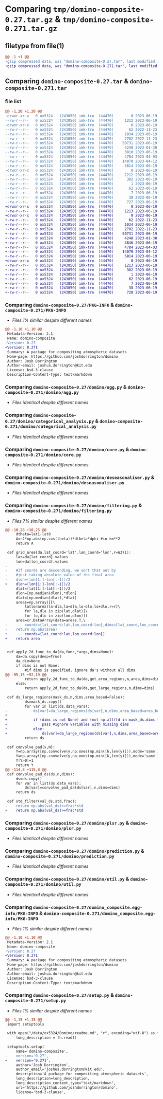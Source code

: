 # Comparing `tmp/domino-composite-0.27.tar.gz` & `tmp/domino-composite-0.271.tar.gz`

## filetype from file(1)

```diff
@@ -1 +1 @@
-gzip compressed data, was "domino-composite-0.27.tar", last modified: Mon Jun 19 15:39:14 2023, max compression
+gzip compressed data, was "domino-composite-0.271.tar", last modified: Mon Jun 19 15:46:24 2023, max compression
```

## Comparing `domino-composite-0.27.tar` & `domino-composite-0.271.tar`

### file list

```diff
@@ -1,20 +1,20 @@
-drwxr-xr-x   0 ox5324   (243050) imk-tro  (44470)        0 2023-06-19 15:39:14.273861 domino-composite-0.27/
--rw-r--r--   0 ox5324   (243050) imk-tro  (44470)     1212 2023-06-19 15:39:14.273861 domino-composite-0.27/PKG-INFO
-drwxr-xr-x   0 ox5324   (243050) imk-tro  (44470)        0 2023-06-19 15:39:14.273861 domino-composite-0.27/domino/
--rw-r--r--   0 ox5324   (243050) imk-tro  (44470)       62 2022-11-23 14:01:08.000000 domino-composite-0.27/domino/__init__.py
--rw-r--r--   0 ox5324   (243050) imk-tro  (44470)     1034 2023-06-19 15:18:52.000000 domino-composite-0.27/domino/agg.py
--rw-r--r--   0 ox5324   (243050) imk-tro  (44470)     2702 2022-11-23 14:10:17.000000 domino-composite-0.27/domino/categorical_analysis.py
--rw-r--r--   0 ox5324   (243050) imk-tro  (44470)    50731 2023-06-19 15:18:52.000000 domino-composite-0.27/domino/core.py
--rw-r--r--   0 ox5324   (243050) imk-tro  (44470)     4248 2023-01-30 10:05:05.000000 domino-composite-0.27/domino/deseasonaliser.py
--rw-r--r--   0 ox5324   (243050) imk-tro  (44470)     3810 2023-06-19 15:18:52.000000 domino-composite-0.27/domino/filtering.py
--rw-r--r--   0 ox5324   (243050) imk-tro  (44470)     4784 2023-04-03 16:12:11.000000 domino-composite-0.27/domino/plsr.py
--rw-r--r--   0 ox5324   (243050) imk-tro  (44470)    14070 2023-04-12 16:04:19.000000 domino-composite-0.27/domino/prediction.py
--rw-r--r--   0 ox5324   (243050) imk-tro  (44470)     5814 2023-06-19 15:18:52.000000 domino-composite-0.27/domino/util.py
-drwxr-xr-x   0 ox5324   (243050) imk-tro  (44470)        0 2023-06-19 15:39:14.273861 domino-composite-0.27/domino_composite.egg-info/
--rw-r--r--   0 ox5324   (243050) imk-tro  (44470)     1212 2023-06-19 15:39:14.000000 domino-composite-0.27/domino_composite.egg-info/PKG-INFO
--rw-r--r--   0 ox5324   (243050) imk-tro  (44470)      382 2023-06-19 15:39:14.000000 domino-composite-0.27/domino_composite.egg-info/SOURCES.txt
--rw-r--r--   0 ox5324   (243050) imk-tro  (44470)        1 2023-06-19 15:39:14.000000 domino-composite-0.27/domino_composite.egg-info/dependency_links.txt
--rw-r--r--   0 ox5324   (243050) imk-tro  (44470)       62 2023-06-19 15:39:14.000000 domino-composite-0.27/domino_composite.egg-info/requires.txt
--rw-r--r--   0 ox5324   (243050) imk-tro  (44470)        7 2023-06-19 15:39:14.000000 domino-composite-0.27/domino_composite.egg-info/top_level.txt
--rw-r--r--   0 ox5324   (243050) imk-tro  (44470)       38 2023-06-19 15:39:14.273861 domino-composite-0.27/setup.cfg
--rw-r--r--   0 ox5324   (243050) imk-tro  (44470)      727 2023-06-19 15:39:03.000000 domino-composite-0.27/setup.py
+drwxr-xr-x   0 ox5324   (243050) imk-tro  (44470)        0 2023-06-19 15:46:24.223301 domino-composite-0.271/
+-rw-r--r--   0 ox5324   (243050) imk-tro  (44470)     1213 2023-06-19 15:46:24.223301 domino-composite-0.271/PKG-INFO
+drwxr-xr-x   0 ox5324   (243050) imk-tro  (44470)        0 2023-06-19 15:46:24.223301 domino-composite-0.271/domino/
+-rw-r--r--   0 ox5324   (243050) imk-tro  (44470)       62 2022-11-23 14:01:08.000000 domino-composite-0.271/domino/__init__.py
+-rw-r--r--   0 ox5324   (243050) imk-tro  (44470)     1034 2023-06-19 15:18:52.000000 domino-composite-0.271/domino/agg.py
+-rw-r--r--   0 ox5324   (243050) imk-tro  (44470)     2702 2022-11-23 14:10:17.000000 domino-composite-0.271/domino/categorical_analysis.py
+-rw-r--r--   0 ox5324   (243050) imk-tro  (44470)    50731 2023-06-19 15:18:52.000000 domino-composite-0.271/domino/core.py
+-rw-r--r--   0 ox5324   (243050) imk-tro  (44470)     4248 2023-01-30 10:05:05.000000 domino-composite-0.271/domino/deseasonaliser.py
+-rw-r--r--   0 ox5324   (243050) imk-tro  (44470)     3846 2023-06-19 15:45:24.000000 domino-composite-0.271/domino/filtering.py
+-rw-r--r--   0 ox5324   (243050) imk-tro  (44470)     4784 2023-04-03 16:12:11.000000 domino-composite-0.271/domino/plsr.py
+-rw-r--r--   0 ox5324   (243050) imk-tro  (44470)    14070 2023-04-12 16:04:19.000000 domino-composite-0.271/domino/prediction.py
+-rw-r--r--   0 ox5324   (243050) imk-tro  (44470)     5814 2023-06-19 15:18:52.000000 domino-composite-0.271/domino/util.py
+drwxr-xr-x   0 ox5324   (243050) imk-tro  (44470)        0 2023-06-19 15:46:24.223301 domino-composite-0.271/domino_composite.egg-info/
+-rw-r--r--   0 ox5324   (243050) imk-tro  (44470)     1213 2023-06-19 15:46:24.000000 domino-composite-0.271/domino_composite.egg-info/PKG-INFO
+-rw-r--r--   0 ox5324   (243050) imk-tro  (44470)      382 2023-06-19 15:46:24.000000 domino-composite-0.271/domino_composite.egg-info/SOURCES.txt
+-rw-r--r--   0 ox5324   (243050) imk-tro  (44470)        1 2023-06-19 15:46:24.000000 domino-composite-0.271/domino_composite.egg-info/dependency_links.txt
+-rw-r--r--   0 ox5324   (243050) imk-tro  (44470)       62 2023-06-19 15:46:24.000000 domino-composite-0.271/domino_composite.egg-info/requires.txt
+-rw-r--r--   0 ox5324   (243050) imk-tro  (44470)        7 2023-06-19 15:46:24.000000 domino-composite-0.271/domino_composite.egg-info/top_level.txt
+-rw-r--r--   0 ox5324   (243050) imk-tro  (44470)       38 2023-06-19 15:46:24.223301 domino-composite-0.271/setup.cfg
+-rw-r--r--   0 ox5324   (243050) imk-tro  (44470)      728 2023-06-19 15:46:01.000000 domino-composite-0.271/setup.py
```

### Comparing `domino-composite-0.27/PKG-INFO` & `domino-composite-0.271/PKG-INFO`

 * *Files 1% similar despite different names*

```diff
@@ -1,10 +1,10 @@
 Metadata-Version: 2.1
 Name: domino-composite
-Version: 0.27
+Version: 0.271
 Summary: A package for compositing atmospheric datasets
 Home-page: https://github.com/joshdorrington/domino
 Author: Josh Dorrington
 Author-email: joshua.dorrington@kit.edu
 License: bsd-3-clause
 Description-Content-Type: text/markdown
```

### Comparing `domino-composite-0.27/domino/agg.py` & `domino-composite-0.271/domino/agg.py`

 * *Files identical despite different names*

### Comparing `domino-composite-0.27/domino/categorical_analysis.py` & `domino-composite-0.271/domino/categorical_analysis.py`

 * *Files identical despite different names*

### Comparing `domino-composite-0.27/domino/core.py` & `domino-composite-0.271/domino/core.py`

 * *Files identical despite different names*

### Comparing `domino-composite-0.27/domino/deseasonaliser.py` & `domino-composite-0.271/domino/deseasonaliser.py`

 * *Files identical despite different names*

### Comparing `domino-composite-0.27/domino/filtering.py` & `domino-composite-0.271/domino/filtering.py`

 * *Files 7% similar despite different names*

```diff
@@ -10,28 +10,25 @@
     dtheta=lat1-lat0
     A=r2*np.abs(np.cos(theta))*dtheta*dphi #in km**2
     return A
 
 def grid_area(da,lat_coord='lat',lon_coord='lon',r=6371):
     lat=da[lat_coord].values
     lon=da[lon_coord].values
-    
-    #If coords are descending, we sort that out by
-    #just taking absolute value of the final area
-    dlon=(lon[1:]-lon[:-1])/2 
+    dlon=(lon[1:]-lon[:-1])/2
     dlat=(lat[1:]-lat[:-1])/2
     dlon=[np.median(dlon),*dlon]
     dlat=[np.median(dlat),*dlat]
     areas=np.array([[\
         latlonarea(la-dla,la+dla,lo-dlo,lo+dlo,r=r)\
         for la,dla in zip(lat,dlat)]\
         for lo,dlo in zip(lon,dlon)])
     area=xr.DataArray(data=areas.T,\
-        coords={lat_coord:lat,lon_coord:lon},dims=[lat_coord,lon_coord])
-    return np.abs(area)
+        coords={lat_coord:lat,lon_coord:lon})
+    return area
 
 
 def apply_2d_func_to_da(da,func,*args,dims=None):
     da=da.copy(deep=True)
     da_dim=None    
     if dims is not None:
         #if dims is specified, ignore da's without all dims
@@ -95,15 +92,19 @@
         return apply_2d_func_to_da(da,get_area_regions,n,area,dims=dims)
     else:
         return apply_2d_func_to_da(da,get_large_regions,n,dims=dims)
 
 def ds_large_regions(mask_ds,n,dims,area_based=False):
         ds=mask_ds.copy()
         for var in list(ds.data_vars):
-            ds[var]=da_large_regions(ds[var],n,dims,area_based=area_based)
+            
+            if (dims is not None) and (not np.all([d in mask_ds.dims for d in dims])):
+                pass #ignore variables with missing dims
+            else:
+                ds[var]=da_large_regions(ds[var],n,dims,area_based=area_based)
         return ds
 
 def convolve_pad(x,N):
     Y=np.array([np.convolve(y,np.ones(np.min([N,len(y)])),mode='same') for y in x])
     Y=np.array([np.convolve(y,np.ones(np.min([N,len(y)])),mode='same') for y in Y.T]).T
     Y[Y>0]=1
     return Y
@@ -114,8 +115,8 @@
 def convolve_pad_ds(ds,n,dims):
     ds=ds.copy()
     for var in list(ds.data_vars):
         ds[var]=convolve_pad_da(ds[var],n,dims=dims)
     return ds
 
 def std_filter(val_ds,std,frac):
-    return np.abs(val_ds)>=frac*std
+    return np.abs(val_ds)>=frac*std
```

### Comparing `domino-composite-0.27/domino/plsr.py` & `domino-composite-0.271/domino/plsr.py`

 * *Files identical despite different names*

### Comparing `domino-composite-0.27/domino/prediction.py` & `domino-composite-0.271/domino/prediction.py`

 * *Files identical despite different names*

### Comparing `domino-composite-0.27/domino/util.py` & `domino-composite-0.271/domino/util.py`

 * *Files identical despite different names*

### Comparing `domino-composite-0.27/domino_composite.egg-info/PKG-INFO` & `domino-composite-0.271/domino_composite.egg-info/PKG-INFO`

 * *Files 1% similar despite different names*

```diff
@@ -1,10 +1,10 @@
 Metadata-Version: 2.1
 Name: domino-composite
-Version: 0.27
+Version: 0.271
 Summary: A package for compositing atmospheric datasets
 Home-page: https://github.com/joshdorrington/domino
 Author: Josh Dorrington
 Author-email: joshua.dorrington@kit.edu
 License: bsd-3-clause
 Description-Content-Type: text/markdown
```

### Comparing `domino-composite-0.27/setup.py` & `domino-composite-0.271/setup.py`

 * *Files 1% similar despite different names*

```diff
@@ -1,15 +1,15 @@
 import setuptools
 
 with open("/data/ox5324/Domino/readme.md", "r", encoding="utf-8") as fh:
     long_description = fh.read()
 
 setuptools.setup(
     name='domino-composite',
-    version='0.27',
+    version='0.271',
     author='Josh Dorrington',
     author_email='joshua.dorrington@kit.edu',
     description='A package for compositing atmospheric datasets',
     long_description=long_description,
     long_description_content_type="text/markdown",
     url='https://github.com/joshdorrington/domino',
     license='bsd-3-clause',
```

